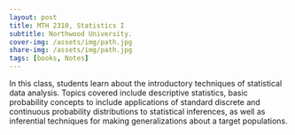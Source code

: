 ```yaml
---
layout: post
title: MTH 2310, Statistics I
subtitle: Northwood University.
cover-img: /assets/img/path.jpg
share-img: /assets/img/path.jpg
tags: [books, Notes]
---
```


In this class, students learn about the introductory techniques of statistical data analysis. Topics covered include descriptive statistics, basic probability concepts to include applications of standard discrete and continuous probability distributions to statistical inferences, as well as inferential techniques for making generalizations about a target populations.